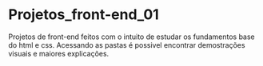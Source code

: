 # Projetos_front-end_01
Projetos de front-end feitos com o intuito de estudar os fundamentos base do html e css. Acessando as pastas é possivel encontrar demostrações visuais e maiores explicações.
